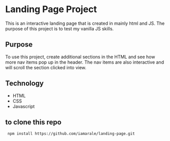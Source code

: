 # Landing Page Project

This is an interactive landing page that is created in mainly html and JS. The purpose of this project is to test my vanilla JS skills.

## Purpose

To use this project, create additional sections in the HTML and see how more nav items pop up in the header. The nav items are also interactive and will scroll the section clicked into view.

## Technology

- HTML
- CSS
- Javascript

## to clone this repo

` npm install https://github.com/iamarale/landing-page.git`
